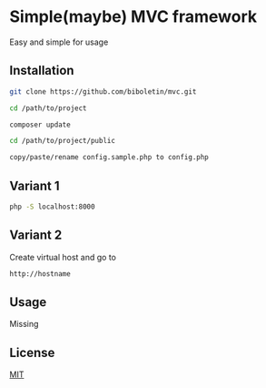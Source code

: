 # Simple(maybe) MVC framework

Easy and simple for usage 

## Installation


```bash
git clone https://github.com/biboletin/mvc.git
```

```bash
cd /path/to/project
```

```bash
composer update
```

```bash
cd /path/to/project/public
```
```bash
copy/paste/rename config.sample.php to config.php
```
## Variant 1
```bash
php -S localhost:8000
```
## Variant 2
Create virtual host and go to 
```bash
http://hostname
```
## Usage
Missing

## License
[MIT](https://choosealicense.com/licenses/mit/)